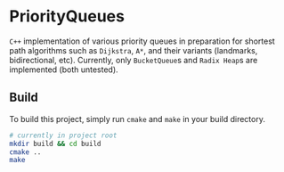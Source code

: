 # PriorityQueues

`C++` implementation of various priority queues in preparation for shortest path algorithms such as `Dijkstra`, `A*`,
and their variants (landmarks, bidirectional, etc).
Currently, only `BucketQueue`s and `Radix Heap`s are implemented (both untested).

## Build

To build this project, simply run `cmake` and `make` in your build directory.

```bash
# currently in project root
mkdir build && cd build
cmake ..
make
```

